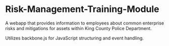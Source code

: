 Risk-Management-Training-Module
===============================

A webapp that provides information to employees about common enterprise risks and mitigations for assets within King County Police Department. 

Utilizes backbone.js for JavaScript structuring and event handling. 

